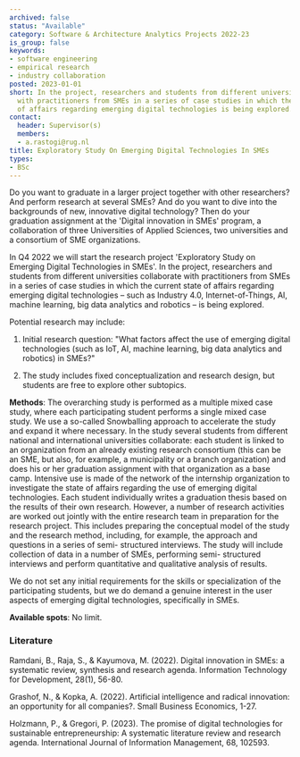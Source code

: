 ```yaml
---
archived: false
status: "Available"
category: Software & Architecture Analytics Projects 2022-23
is_group: false
keywords:
- software engineering
- empirical research
- industry collaboration
posted: 2023-01-01
short: In the project, researchers and students from different universities collaborate
  with practitioners from SMEs in a series of case studies in which the current state
  of affairs regarding emerging digital technologies is being explored.
contact:
  header: Supervisor(s)
  members:
  - a.rastogi@rug.nl
title: Exploratory Study On Emerging Digital Technologies In SMEs
types:
- BSc
---
```


Do you want to graduate in a larger project together with other researchers? And perform research at several SMEs? And do you want to dive into the backgrounds of new, innovative digital technology? Then do your graduation assignment at the 'Digital innovation in SMEs' program, a collaboration of three Universities of Applied Sciences, two universities and a consortium of SME organizations.

In Q4 2022 we will start the research project 'Exploratory Study on Emerging Digital Technologies in SMEs'. In the project, researchers and students from different universities collaborate with practitioners from SMEs in a series of case studies in which the current state of affairs regarding emerging digital technologies – such as Industry 4.0, Internet-of-Things, AI, machine learning, big data analytics and robotics – is being explored.

Potential research may include:

1. Initial research question: "What factors affect the use of emerging digital technologies (such as IoT, AI, machine learning, big data analytics and robotics) in SMEs?"

2. The study includes fixed conceptualization and research design, but students are free to explore other subtopics.

**Methods**: The overarching study is performed as a multiple mixed case study, where each participating student performs a single mixed case study. We use a so-called Snowballing approach to accelerate the study and expand it where necessary. In the study several students from different national and international universities collaborate: each student is linked to an organization from an already existing research consortium (this can be an SME, but also, for example, a municipality or a branch organization) and does his or her graduation assignment with that organization as a base camp. Intensive use is made of the network of the internship organization to investigate the state of affairs regarding the use of emerging digital technologies. Each student individually writes a graduation thesis based on the results of their own research. However, a number of research activities are worked out jointly with the entire research team in preparation for the research project. This includes preparing the conceptual model of the study and the research method, including, for example, the approach and questions in a series of semi- structured interviews. The study will include collection of data in a number of SMEs, performing semi- structured interviews and perform quantitative and qualitative analysis of results.

We do not set any initial requirements for the skills or specialization of the participating students, but we do demand a genuine interest in the user aspects of emerging digital technologies, specifically in SMEs.

**Available spots**: No limit.

### Literature

Ramdani, B., Raja, S., & Kayumova, M. (2022). Digital innovation in SMEs: a systematic review, synthesis and research agenda. Information Technology for Development, 28(1), 56-80.

Grashof, N., & Kopka, A. (2022). Artificial intelligence and radical innovation: an opportunity for all companies?. Small Business Economics, 1-27.

Holzmann, P., & Gregori, P. (2023). The promise of digital technologies for sustainable entrepreneurship: A systematic literature review and research agenda. International Journal of Information Management, 68, 102593.
